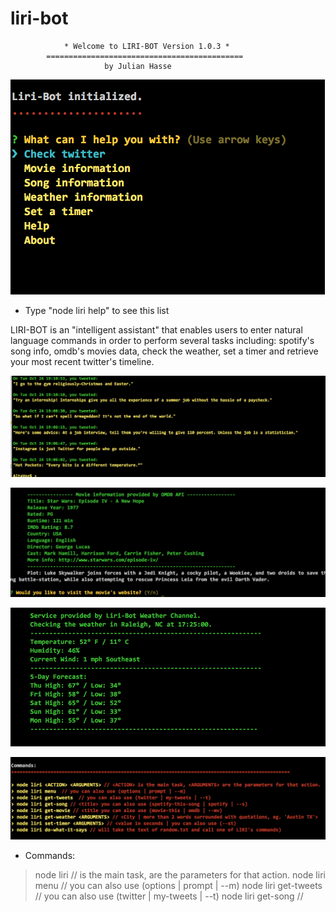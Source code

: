 # liri-bot

                * Welcome to LIRI-BOT Version 1.0.3 * 
            ============================================
                         by Julian Hasse

![Alt text](/images/img01.png?raw=true)

* Type "node liri help" to see this list

LIRI-BOT is an "intelligent assistant" that enables users to enter natural language 
commands in order to perform several tasks including: spotify's song info, omdb's movies data, 
check the weather, set a timer and retrieve your most recent twitter's timeline.

![Alt text](/images/img02.png?raw=true)


![Alt text](/images/img03.png?raw=true)
 

![Alt text](/images/img04.png?raw=true)


![Alt text](/images/img05.png?raw=true)


* Commands:

> node liri <ACTION> <ARGUMENTS> // <ACTION> is the main task, <ARGUMENTS> are the parameters for that action. 
> node liri menu  // you can also use (options | prompt | --m)
> node liri get-tweets  // you can also use (twitter | my-tweets | --t)
> node liri get-song // <title> you can also use (spotify-this-song | spotify | --s)
> node liri get-movie // <title you can also use (movie-this | omdb | --mv)
> node liri get-weather <ARGUMENTS> // <City | more than 2 words surrounded with quotations, eg. 'Austin TX'>
> node liri set-timer <ARGUMENTS> // <value in seconds | you can also use (--st)
> node liri do-what-it-says // will take the text of random.txt and call one of LIRI's commands)